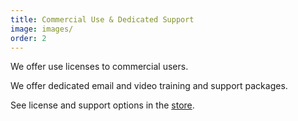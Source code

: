 ```yaml
---
title: Commercial Use & Dedicated Support
image: images/
order: 2
---
```


We offer use licenses to commercial users.   

We offer dedicated email and video training and support packages. 

See license and support options in the [store][1].

[1]: /store "store" 
